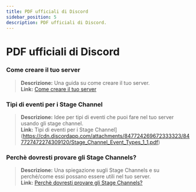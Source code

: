 ```yaml
---
title: PDF ufficiali di Discord
sidebar_position: 5
description: PDF ufficiali di Discord.
---
```


# PDF ufficiali di Discord
### **Come creare il tuo server**
> __Descrizione:__ Una guida su come creare il tuo server.   <br/>
__Link:__ [Come creare il tuo server](https://cdn.discordapp.com/attachments/847724269672333323/847727389541793802/Onboarding_Self_Service_Onesheet_1.pdf)

### **Tipi di eventi per i Stage Channel**
> __Descrizione:__ Idee per tipi di eventi che puoi fare nel tuo server usando gli stage channel.   <br/>
__Link:__ Tipi di eventi per i Stage Channel](https://cdn.discordapp.com/attachments/847724269672333323/847727472274309120/Stage_Channel_Event_Types_1_1.pdf)

### **Perchè dovresti provare gli Stage Channels?**
> __Descrizione:__ Una spiegazione sugli Stage Channels e su perché/come essi possano essere utili nel tuo server.   <br/>
__Link:__ [Perchè dovresti provare gli Stage Channels?](https://cdn.discordapp.com/attachments/847724269672333323/847727607323557888/Stage_Channels_Partner_PDF.pdf)
